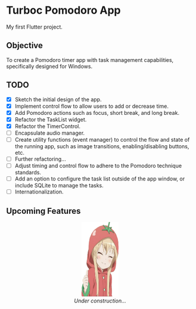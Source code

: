 # Turboc Pomodoro App

My first Flutter project.

## Objective

To create a Pomodoro timer app with task management capabilities, specifically designed for Windows.

## TODO

- [x] Sketch the initial design of the app.
- [x] Implement control flow to allow users to add or decrease time.
- [x] Add Pomodoro actions such as focus, short break, and long break.
- [x] Refactor the TaskList widget.
- [x] Refactor the TimerControl.
- [ ] Encapsulate audio manager.
- [ ] Create utility functions (event manager) to control the flow and state of the running app, such as image transitions, enabling/disabling buttons, etc. 
- [ ] Further refactoring...
- [ ] Adjust timing and control flow to adhere to the Pomodoro technique standards.
- [ ] Add an option to configure the task list outside of the app window, or include SQLite to manage the tasks.
- [ ] Internationalization.

## Upcoming Features

<p align="center">
  <img src="assets/images/yy_ok.png" alt="Under construction..." width="100" height="200"><br>
  <em>Under construction...</em>
</p>
